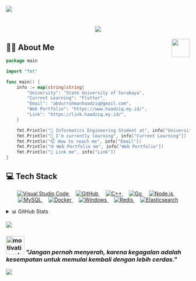 <img src="https://user-images.githubusercontent.com/73097560/115834477-dbab4500-a447-11eb-908a-139a6edaec5c.gif">
<h1 align="center"><img src="https://readme-typing-svg.herokuapp.com/?font=Righteous&size=35&center=true&vCenter=true&width=500&height=70&duration=5000&lines=Hi+There!+👋;+I'm+Abdurrohman+Haadziq!;" /></h1>
<img align="right" src="https://user-images.githubusercontent.com/74038190/229223263-cf2e4b07-2615-4f87-9c38-e37600f8381a.gif" width="50">

## 👨‍💻 About Me
```go
package main

import "fmt"

func main() {
    info := map[string]string{
        "University": "State University of Surabaya",
        "Current Learning": "Flutter",
        "Email": "abdurrohmanhaadziq@gmail.com",
        "Web Portfolio": "https://www.haadziq.my.id/",
        "Link": "https://link.haadziq.my.id/",
    }

    fmt.Println("🏫 Informatics Engineering Student at", info["University"])
    fmt.Println("🌱 I’m currently learning", info["Current Learning"])
    fmt.Println("📫 How to reach me", info["Email"])
    fmt.Println("🌐 Web Portfolio me", info["Web Portfolio"])
    fmt.Println("🔗 Link me", info["Link"])
}
```

## 💻 Tech Stack

<p align="center">
  <a href="https://code.visualstudio.com/" target="_blank" rel="noopener noreferrer">
    <img src="https://skillicons.dev/icons?i=vscode" alt="Visual Studio Code" />
  </a>
  &nbsp; &nbsp;
  <a href="https://github.com/" target="_blank" rel="noopener noreferrer">
    <img src="https://skillicons.dev/icons?i=github" alt="GitHub" />
  </a>
  &nbsp; &nbsp;
  <a href="https://isocpp.org/" target="_blank" rel="noopener noreferrer">
    <img src="https://skillicons.dev/icons?i=cpp" alt="C++" />
  </a>
  &nbsp; &nbsp;
  <a href="https://golang.org/" target="_blank" rel="noopener noreferrer">
    <img src="https://skillicons.dev/icons?i=go" alt="Go" />
  </a>
  &nbsp; &nbsp;
  <a href="https://nodejs.org/" target="_blank" rel="noopener noreferrer">
    <img src="https://skillicons.dev/icons?i=nodejs" alt="Node.js" />
  </a>
  &nbsp; &nbsp;
  <a href="https://www.mysql.com/" target="_blank" rel="noopener noreferrer">
    <img src="https://skillicons.dev/icons?i=mysql" alt="MySQL" />
  </a>
  &nbsp; &nbsp;
  <a href="https://www.docker.com/" target="_blank" rel="noopener noreferrer">
    <img src="https://skillicons.dev/icons?i=docker" alt="Docker" />
  </a>
  &nbsp; &nbsp;
  <a href="https://www.microsoft.com/windows/" target="_blank" rel="noopener noreferrer">
    <img src="https://skillicons.dev/icons?i=windows" alt="Windows" />
  </a>
  &nbsp; &nbsp;
  <a href="https://redis.io/" target="_blank" rel="noopener noreferrer">
    <img src="https://skillicons.dev/icons?i=redis" alt="Redis" />
  </a>
  &nbsp; &nbsp;
  <a href="https://www.elastic.co/" target="_blank" rel="noopener noreferrer">
    <img src="https://skillicons.dev/icons?i=elasticsearch" alt="Elasticsearch" />
  </a>
</p>


<details>
  <summary>📊 GitHub Stats</summary>
  <div>
    <img src="https://github-readme-stats.vercel.app/api?username=Dziqha&theme=dark&hide_border=false&include_all_commits=false&count_private=false" style="height: 157px; max-width: 100%;" />
    <img src="https://github-readme-stats.vercel.app/api/top-langs/?username=Dziqha&theme=dark&hide_border=false&include_all_commits=false&count_private=false&layout=compact&langs_count=6" style="height: 157px; max-width: 100%;" />
  </div>
</details>

[![](https://visitcount.itsvg.in/api?id=Dziqha&icon=0&color=0)](https://visitcount.itsvg.in)
### <img src="https://cdn-icons-png.flaticon.com/512/2734/2734225.png" alt="motivational" width="50" height="50"/> *"Jangan pernah menyerah, karena kegagalan adalah kesempatan untuk memulai kembali dengan lebih cerdas."*

<img src="https://user-images.githubusercontent.com/73097560/115834477-dbab4500-a447-11eb-908a-139a6edaec5c.gif"> 

<!-- Proudly created with GPRM ( https://gprm.itsvg.in ) -->
